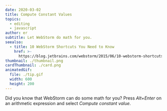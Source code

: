 ```yaml
---
date: 2020-03-02
title: Compute Constant Values
topics:
  - editing
  - javascript
author: er
subtitle: Let WebStorm do math for you.
seealso:
  - title: 10 WebStorm Shortcuts You Need to Know
    href: >-
      https://blog.jetbrains.com/webstorm/2015/06/10-webstorm-shortcuts-you-need-to-know/
thumbnail: ./thumbnail.png
cardThumbnail: ./card.png
animatedGif:
  file: ./tip.gif
  width: 600
  height: 200
---
```

Did you know that WebStorm can do some math for you? Press *Alt+Enter* on 
an arithmetic expression and select *Compute constant value*.
